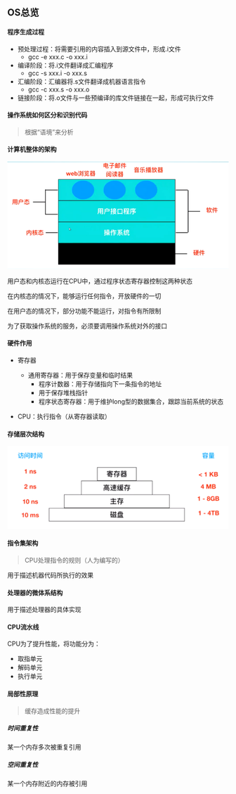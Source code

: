 ## OS总览

#### 程序生成过程

* 预处理过程：将需要引用的内容插入到源文件中，形成.i文件
	* gcc -e xxx.c -o xxx.i
* 编译阶段：将.i文件翻译成汇编程序
	* gcc -s xxx.i -o xxx.s
* 汇编阶段：汇编器将.s文件翻译成机器语言指令
	* gcc -c xxx.s -o xxx.o
* 链接阶段：将.o文件与一些预编译的库文件链接在一起，形成可执行文件

#### 操作系统如何区分和识别代码

> 根据“语境”来分析

#### 计算机整体的架构

![](picture/整体架构.png)

用户态和内核态运行在CPU中，通过程序状态寄存器控制这两种状态

在内核态的情况下，能够运行任何指令，开放硬件的一切

在用户态的情况下，部分功能不能运行，对指令有所限制

为了获取操作系统的服务，必须要调用操作系统对外的接口

#### 硬件作用

* 寄存器
	* 通用寄存器：用于保存变量和临时结果
		* 程序计数器：用于存储指向下一条指令的地址
		* 用于保存堆栈指针
		* 程序状态寄存器：用于维护long型的数据集合，跟踪当前系统的状态

* CPU：执行指令（从寄存器读取）

#### 存储层次结构

![](picture/存储层次结构.png)

#### 指令集架构

> CPU处理指令的规则（人为编写的）

用于描述机器代码所执行的效果

#### 处理器的微体系结构

用于描述处理器的具体实现

#### CPU流水线

CPU为了提升性能，将功能分为：

* 取指单元
* 解码单元
* 执行单元

#### 局部性原理

> 缓存造成性能的提升

##### 时间重复性

某一个内存多次被重复引用

##### 空间重复性

某一个内存附近的内存被引用
